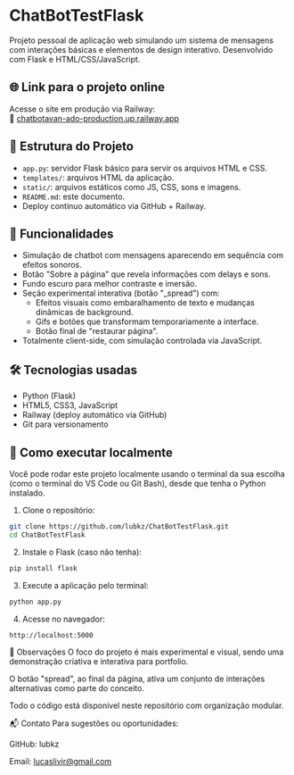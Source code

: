 # ChatBotTestFlask

Projeto pessoal de aplicação web simulando um sistema de mensagens com interações básicas e elementos de design interativo. Desenvolvido com Flask e HTML/CSS/JavaScript.

## 🌐 Link para o projeto online

Acesse o site em produção via Railway:  
🔗 [chatbotavan-ado-production.up.railway.app](https://chatbotavan-ado-production.up.railway.app)

## 📁 Estrutura do Projeto

- `app.py`: servidor Flask básico para servir os arquivos HTML e CSS.
- `templates/`: arquivos HTML da aplicação.
- `static/`: arquivos estáticos como JS, CSS, sons e imagens.
- `README.md`: este documento.
- Deploy contínuo automático via GitHub + Railway.

## 🧠 Funcionalidades

- Simulação de chatbot com mensagens aparecendo em sequência com efeitos sonoros.
- Botão "Sobre a página" que revela informações com delays e sons.
- Fundo escuro para melhor contraste e imersão.
- Seção experimental interativa (botão "_spread") com:
  - Efeitos visuais como embaralhamento de texto e mudanças dinâmicas de background.
  - Gifs e botões que transformam temporariamente a interface.
  - Botão final de "restaurar página".
- Totalmente client-side, com simulação controlada via JavaScript.

## 🛠️ Tecnologias usadas

- Python (Flask)
- HTML5, CSS3, JavaScript
- Railway (deploy automático via GitHub)
- Git para versionamento

## 🚀 Como executar localmente

Você pode rodar este projeto localmente usando o terminal da sua escolha (como o terminal do VS Code ou Git Bash), desde que tenha o Python instalado.

1. Clone o repositório:

```bash
git clone https://github.com/lubkz/ChatBotTestFlask.git
cd ChatBotTestFlask
```
2. Instale o Flask (caso não tenha):

```bash
pip install flask
```
3. Execute a aplicação pelo terminal:

```bash
python app.py
```
4. Acesse no navegador:

```bash
http://localhost:5000
```

👀 Observações
O foco do projeto é mais experimental e visual, sendo uma demonstração criativa e interativa para portfolio.

O botão "spread", ao final da página, ativa um conjunto de interações alternativas como parte do conceito.

Todo o código está disponível neste repositório com organização modular.

📬 Contato
Para sugestões ou oportunidades:

GitHub: lubkz

Email: lucaslivir@gmail.com
